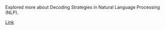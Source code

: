 Explored  more about Decoding Strategies  in Natural Language Processing (NLP).

[Link](https://mlabonne.github.io/blog/posts/2023-06-07-Decoding_strategies.html)
